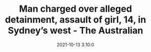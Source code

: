 ---
"title": "Man charged over alleged detainment, assault of girl, 14, in Sydney’s west - The Australian"
"date": "2021-10-13 3:10:0"
"feed_name": "GOOGLENEWSMINING"
"feed_website": "https://news.google.com/search?q=mining%2Bincident&hl=en-US&gl=US&ceid=US:en"
"feed_rss": "https://news.google.com/rss/search?q=mining%2Bincident&hl=en-US&gl=US&ceid=US:en"
"link": "https://www.theaustralian.com.au/breaking-news/man-charged-over-alleged-detainment-assault-of-girl-14-in-sydneys-west/news-story/9cf2d0cc326803c21036d0bd47e0ebfe"
"source": "{'href': 'https://www.theaustralian.com.au', 'title': 'The Australian'}"
"file": "_posts/2021-1-1-d9c1ac829fb363b33ea65dc50bc6202687527a98.md"
"accident": "0"
"drilling": "0"
"dead": "0"
"injured": "0"
"arrested": "0"
"place": "unknown place"
"where": "unknown site"
"causes": "unknown"
"place_uri": "unknown place"
---
